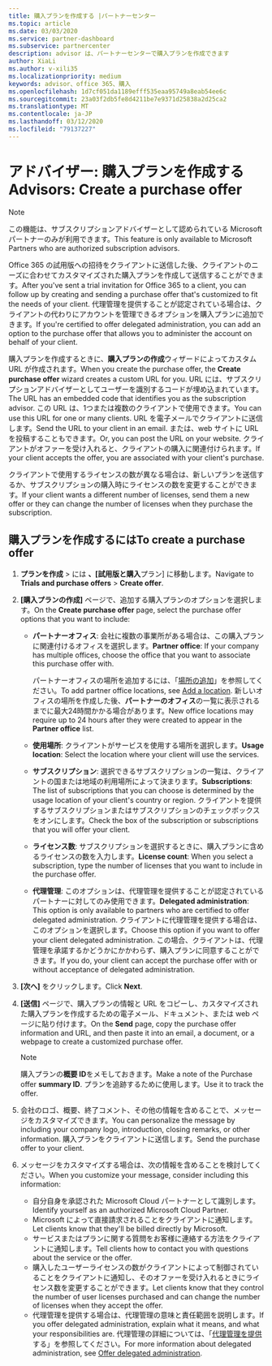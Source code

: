 ```yaml
---
title: 購入プランを作成する |パートナーセンター
ms.topic: article
ms.date: 03/03/2020
ms.service: partner-dashboard
ms.subservice: partnercenter
description: advisor は、パートナーセンターで購入プランを作成できます
author: XiaLi
ms.author: v-xili35
ms.localizationpriority: medium
keywords: advisor、office 365、購入
ms.openlocfilehash: 1d7cf051da1189efff535eaa95749a8eab54ee6c
ms.sourcegitcommit: 23a03f2db5fe8d4211be7e9371d25838a2d25ca2
ms.translationtype: MT
ms.contentlocale: ja-JP
ms.lasthandoff: 03/12/2020
ms.locfileid: "79137227"
---
```

# <a name="advisors-create-a-purchase-offer"></a><span data-ttu-id="4d8c4-104">アドバイザー: 購入プランを作成する</span><span class="sxs-lookup"><span data-stu-id="4d8c4-104">Advisors: Create a purchase offer</span></span>

> [!NOTE]
> <span data-ttu-id="4d8c4-105">この機能は、サブスクリプションアドバイザーとして認められている Microsoft パートナーのみが利用できます。</span><span class="sxs-lookup"><span data-stu-id="4d8c4-105">This feature is only available to Microsoft Partners who are authorized subscription advisors.</span></span> 

<span data-ttu-id="4d8c4-106">Office 365 の試用版への招待をクライアントに送信した後、クライアントのニーズに合わせてカスタマイズされた購入プランを作成して送信することができます。</span><span class="sxs-lookup"><span data-stu-id="4d8c4-106">After you've sent a trial invitation for Office 365 to a client, you can follow up by creating and sending a purchase offer that's customized to fit the needs of your client.</span></span> <span data-ttu-id="4d8c4-107">代理管理を提供することが認定されている場合は、クライアントの代わりにアカウントを管理できるオプションを購入プランに追加できます。</span><span class="sxs-lookup"><span data-stu-id="4d8c4-107">If you're certified to offer delegated administration, you can add an option to the purchase offer that allows you to administer the account on behalf of your client.</span></span>

<span data-ttu-id="4d8c4-108">購入プランを作成するときに、**購入プランの作成**ウィザードによってカスタム URL が作成されます。</span><span class="sxs-lookup"><span data-stu-id="4d8c4-108">When you create the purchase offer, the **Create purchase offer** wizard creates a custom URL for you.</span></span> <span data-ttu-id="4d8c4-109">URL には、サブスクリプションアドバイザーとしてユーザーを識別するコードが埋め込まれています。</span><span class="sxs-lookup"><span data-stu-id="4d8c4-109">The URL has an embedded code that identifies you as the subscription advisor.</span></span> <span data-ttu-id="4d8c4-110">この URL は、1つまたは複数のクライアントで使用できます。</span><span class="sxs-lookup"><span data-stu-id="4d8c4-110">You can use this URL for one or many clients.</span></span> <span data-ttu-id="4d8c4-111">URL を電子メールでクライアントに送信します。</span><span class="sxs-lookup"><span data-stu-id="4d8c4-111">Send the URL to your client in an email.</span></span> <span data-ttu-id="4d8c4-112">または、web サイトに URL を投稿することもできます。</span><span class="sxs-lookup"><span data-stu-id="4d8c4-112">Or, you can post the URL on your website.</span></span> <span data-ttu-id="4d8c4-113">クライアントがオファーを受け入れると、クライアントの購入に関連付けられます。</span><span class="sxs-lookup"><span data-stu-id="4d8c4-113">If your client accepts the offer, you are associated with your client's purchase.</span></span>

<span data-ttu-id="4d8c4-114">クライアントで使用するライセンスの数が異なる場合は、新しいプランを送信するか、サブスクリプションの購入時にライセンスの数を変更することができます。</span><span class="sxs-lookup"><span data-stu-id="4d8c4-114">If your client wants a different number of licenses, send them a new offer or they can change the number of licenses when they purchase the subscription.</span></span> 

## <a name="to-create-a-purchase-offer"></a><span data-ttu-id="4d8c4-115">購入プランを作成するには</span><span class="sxs-lookup"><span data-stu-id="4d8c4-115">To create a purchase offer</span></span>

1. <span data-ttu-id="4d8c4-116">**プランを作成** > には **、[試用版と購入**プラン] に移動します。</span><span class="sxs-lookup"><span data-stu-id="4d8c4-116">Navigate to **Trials and purchase offers** > **Create offer**.</span></span>

2. <span data-ttu-id="4d8c4-117">**[購入プランの作成]** ページで、追加する購入プランのオプションを選択します。</span><span class="sxs-lookup"><span data-stu-id="4d8c4-117">On the **Create purchase offer** page, select the purchase offer options that you want to include:</span></span>

    - <span data-ttu-id="4d8c4-118">**パートナーオフィス**: 会社に複数の事業所がある場合は、この購入プランに関連付けるオフィスを選択します。</span><span class="sxs-lookup"><span data-stu-id="4d8c4-118">**Partner office**: If your company has multiple offices, choose the office that you want to associate this purchase offer with.</span></span>

        <span data-ttu-id="4d8c4-119">パートナーオフィスの場所を追加するには、「[場所の追加](manage-locations.md)」を参照してください。</span><span class="sxs-lookup"><span data-stu-id="4d8c4-119">To add partner office locations, see [Add a location](manage-locations.md).</span></span> <span data-ttu-id="4d8c4-120">新しいオフィスの場所を作成した後、**パートナーのオフィス**の一覧に表示されるまでに最大24時間かかる場合があります。</span><span class="sxs-lookup"><span data-stu-id="4d8c4-120">New office locations may require up to 24 hours after they were created to appear in the **Partner office** list.</span></span>

    - <span data-ttu-id="4d8c4-121">**使用場所**: クライアントがサービスを使用する場所を選択します。</span><span class="sxs-lookup"><span data-stu-id="4d8c4-121">**Usage location**: Select the location where your client will use the services.</span></span>
    - <span data-ttu-id="4d8c4-122">**サブスクリプション**: 選択できるサブスクリプションの一覧は、クライアントの国または地域の利用場所によって決まります。</span><span class="sxs-lookup"><span data-stu-id="4d8c4-122">**Subscriptions**: The list of subscriptions that you can choose is determined by the usage location of your client's country or region.</span></span> <span data-ttu-id="4d8c4-123">クライアントを提供するサブスクリプションまたはサブスクリプションのチェックボックスをオンにします。</span><span class="sxs-lookup"><span data-stu-id="4d8c4-123">Check the box of the subscription or subscriptions that you will offer your client.</span></span>
    - <span data-ttu-id="4d8c4-124">**ライセンス数**: サブスクリプションを選択するときに、購入プランに含めるライセンスの数を入力します。</span><span class="sxs-lookup"><span data-stu-id="4d8c4-124">**License count**: When you select a subscription, type the number of licenses that you want to include in the purchase offer.</span></span>
    - <span data-ttu-id="4d8c4-125">**代理管理**: このオプションは、代理管理を提供することが認定されているパートナーに対してのみ使用できます。</span><span class="sxs-lookup"><span data-stu-id="4d8c4-125">**Delegated administration**: This option is only available to partners who are certified to offer delegated administration.</span></span> <span data-ttu-id="4d8c4-126">クライアントに代理管理を提供する場合は、このオプションを選択します。</span><span class="sxs-lookup"><span data-stu-id="4d8c4-126">Choose this option if you want to offer your client delegated administration.</span></span> <span data-ttu-id="4d8c4-127">この場合、クライアントは、代理管理を承諾するかどうかにかかわらず、購入プランに同意することができます。</span><span class="sxs-lookup"><span data-stu-id="4d8c4-127">If you do, your client can accept the purchase offer with or without acceptance of delegated administration.</span></span>

3. <span data-ttu-id="4d8c4-128">**[次へ]** をクリックします。</span><span class="sxs-lookup"><span data-stu-id="4d8c4-128">Click **Next**.</span></span>

4. <span data-ttu-id="4d8c4-129">**[送信]** ページで、購入プランの情報と URL をコピーし、カスタマイズされた購入プランを作成するための電子メール、ドキュメント、または web ページに貼り付けます。</span><span class="sxs-lookup"><span data-stu-id="4d8c4-129">On the **Send** page, copy the purchase offer information and URL, and then paste it into an email, a document, or a webpage to create a customized purchase offer.</span></span>

    > [!NOTE]
    > <span data-ttu-id="4d8c4-130">購入プランの**概要 ID**をメモしておきます。</span><span class="sxs-lookup"><span data-stu-id="4d8c4-130">Make a note of the Purchase offer **summary ID**.</span></span> <span data-ttu-id="4d8c4-131">プランを追跡するために使用します。</span><span class="sxs-lookup"><span data-stu-id="4d8c4-131">Use it to track the offer.</span></span>

5. <span data-ttu-id="4d8c4-132">会社のロゴ、概要、終了コメント、その他の情報を含めることで、メッセージをカスタマイズできます。</span><span class="sxs-lookup"><span data-stu-id="4d8c4-132">You can personalize the message by including your company logo, introduction, closing remarks, or other information.</span></span> <span data-ttu-id="4d8c4-133">購入プランをクライアントに送信します。</span><span class="sxs-lookup"><span data-stu-id="4d8c4-133">Send the purchase offer to your client.</span></span>

6. <span data-ttu-id="4d8c4-134">メッセージをカスタマイズする場合は、次の情報を含めることを検討してください。</span><span class="sxs-lookup"><span data-stu-id="4d8c4-134">When you customize your message, consider including this information:</span></span>

    - <span data-ttu-id="4d8c4-135">自分自身を承認された Microsoft Cloud パートナーとして識別します。</span><span class="sxs-lookup"><span data-stu-id="4d8c4-135">Identify yourself as an authorized Microsoft Cloud Partner.</span></span>
    - <span data-ttu-id="4d8c4-136">Microsoft によって直接請求されることをクライアントに通知します。</span><span class="sxs-lookup"><span data-stu-id="4d8c4-136">Let clients know that they'll be billed directly by Microsoft.</span></span>
    - <span data-ttu-id="4d8c4-137">サービスまたはプランに関する質問をお客様に連絡する方法をクライアントに通知します。</span><span class="sxs-lookup"><span data-stu-id="4d8c4-137">Tell clients how to contact you with questions about the service or the offer.</span></span>
    - <span data-ttu-id="4d8c4-138">購入したユーザーライセンスの数がクライアントによって制御されていることをクライアントに通知し、そのオファーを受け入れるときにライセンス数を変更することができます。</span><span class="sxs-lookup"><span data-stu-id="4d8c4-138">Let clients know that they control the number of user licenses purchased and can change the number of licenses when they accept the offer.</span></span>
    - <span data-ttu-id="4d8c4-139">代理管理を提供する場合は、代理管理の意味と責任範囲を説明します。</span><span class="sxs-lookup"><span data-stu-id="4d8c4-139">If you offer delegated administration, explain what it means, and what your responsibilities are.</span></span> <span data-ttu-id="4d8c4-140">代理管理の詳細については、「[代理管理を提供](customers_revoke_admin_privileges.md)する」を参照してください。</span><span class="sxs-lookup"><span data-stu-id="4d8c4-140">For more information about delegated administration, see [Offer delegated administration](customers_revoke_admin_privileges.md).</span></span>